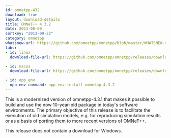 ```yaml
---
id: omnetpp-432
download: true
layout: download-details
title: OMNeT++ 4.3.2
date: 2023-08-09
sortkey: "2013-09-22"
category: omnetpp
whatsnew-url: https://github.com/omnetpp/omnetpp/blob/master/WHATSNEW.md#omnet-432-august-2023
tabs:
- id: linux
  download-file-url: https://github.com/omnetpp/omnetpp/releases/download/omnetpp-4.3.2/omnetpp-4.3.2-src.tgz

- id: macos
  download-file-url: https://github.com/omnetpp/omnetpp/releases/download/omnetpp-4.3.2/omnetpp-4.3.2-src.tgz

- id: opp_env
  opp-env-command: opp_env install omnetpp-4.3.2
---
```


This is a modernized version of omnetpp-4.3.1 that makes it possible to build and use the now 10-year-old package in today's software environments. The primary objective of this release is to facilitate the execution of old simulation models, e.g. for reproducing simulation results or as a basis of porting them to more recent versions of OMNeT++.

This release does not contain a download for Windows.
